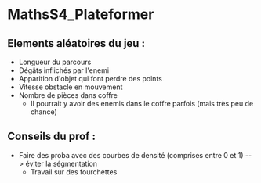 # MathsS4_Plateformer

## Elements aléatoires du jeu : 

- Longueur du parcours
- Dégâts inflichés par l'enemi
- Apparition d'objet qui font perdre des points
- Vitesse obstacle en mouvement
- Nombre de pièces dans coffre
  - Il pourrait y avoir des enemis dans le coffre parfois (mais très peu de chance)

## Conseils du prof :

- Faire des proba avec des courbes de densité (comprises entre 0 et 1) --> éviter la ségmentation
  - Travail sur des fourchettes
